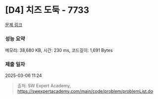 # [D4] 치즈 도둑 - 7733 

[문제 링크](https://swexpertacademy.com/main/code/problem/problemDetail.do?contestProbId=AWrDOdQqRCUDFARG) 

### 성능 요약

메모리: 38,680 KB, 시간: 230 ms, 코드길이: 1,691 Bytes

### 제출 일자

2025-03-06 11:24



> 출처: SW Expert Academy, https://swexpertacademy.com/main/code/problem/problemList.do